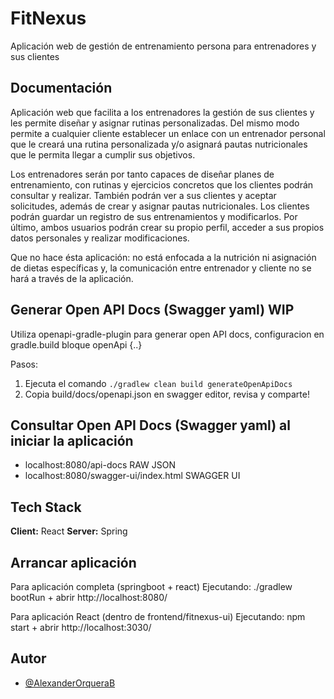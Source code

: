 
# FitNexus

Aplicación web de gestión de entrenamiento persona para entrenadores y sus clientes


## Documentación

Aplicación web que facilita a los entrenadores la gestión de sus clientes y les permite diseñar y asignar rutinas personalizadas. Del mismo modo permite a cualquier cliente establecer un enlace con un entrenador personal que le creará una rutina personalizada y/o asignará pautas nutricionales que le permita llegar a cumplir sus objetivos.

Los entrenadores serán por tanto capaces de diseñar planes de entrenamiento, con rutinas y ejercicios concretos que los clientes podrán consultar y realizar. También podrán ver a sus clientes y aceptar solicitudes, además de crear y asignar pautas nutricionales. Los clientes podrán guardar un registro de sus entrenamientos y modificarlos. Por último, ambos usuarios podrán crear su propio perfil, acceder a sus propios datos personales y realizar modificaciones.

Que no hace ésta aplicación: no está enfocada a la nutrición ni asignación de dietas específicas y, la comunicación entre entrenador y cliente no se hará a través de la aplicación.

## Generar Open API Docs (Swagger yaml) WIP

Utiliza openapi-gradle-plugin para generar open API docs, configuracion en gradle.build
bloque openApi {..}

Pasos:
1. Ejecuta el comando ```./gradlew clean build generateOpenApiDocs```
2. Copia build/docs/openapi.json en swagger editor, revisa y comparte!

## Consultar Open API Docs (Swagger yaml) al iniciar la aplicación

- localhost:8080/api-docs RAW JSON
- localhost:8080/swagger-ui/index.html SWAGGER UI

## Tech Stack

**Client:** React
**Server:** Spring

## Arrancar aplicación
Para aplicación completa (springboot + react)
Ejecutando: ./gradlew bootRun + abrir http://localhost:8080/

Para aplicación React (dentro de frontend/fitnexus-ui)
Ejecutando: npm start + abrir http://localhost:3030/

## Autor

- [@AlexanderOrqueraB](https://www.github.com/AlexanderOrqueraB)

